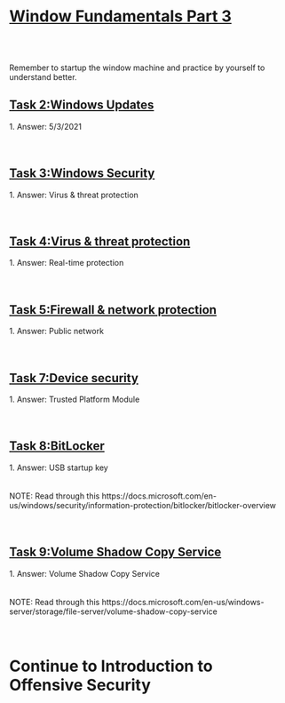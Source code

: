 <h1><ins>Window Fundamentals Part 3</ins></h1><br><br>

Remember to startup the window machine and practice by yourself to understand better.
<h2><ins>Task 2:Windows Updates</ins></h2>
1. Answer: 5/3/2021 <br><br><br>

<h2><ins>Task 3:Windows Security</ins></h2>
1. Answer: Virus & threat protection<br><br><br>

<h2><ins>Task 4:Virus & threat protection</ins></h2>
1. Answer: Real-time protection <br><br><br>

<h2><ins>Task 5:Firewall & network protection</ins></h2>
1. Answer: Public network <br><br><br>

<h2><ins>Task 7:Device security</ins></h2>
1. Answer: Trusted Platform Module <br><br><br>

<h2><ins>Task 8:BitLocker</ins></h2>
1. Answer: USB startup key <br><br><br> 
NOTE: Read through this https://docs.microsoft.com/en-us/windows/security/information-protection/bitlocker/bitlocker-overview<br><br><br>

<h2><ins>Task 9:Volume Shadow Copy Service</ins></h2>
1. Answer: Volume Shadow Copy Service<br><br><br>
NOTE: Read through this https://docs.microsoft.com/en-us/windows-server/storage/file-server/volume-shadow-copy-service<br><br><br>


<h1>Continue to Introduction to Offensive Security </h1>
